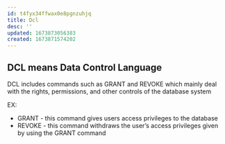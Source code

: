 ```yaml
---
id: t4fyx34ffwax0e8pgnzuhjq
title: Dcl
desc: ''
updated: 1673873056383
created: 1673871574202
---
```


## DCL means Data Control Language

DCL includes commands such as GRANT and REVOKE which mainly deal with the rights, permissions, and other controls of the database system

EX:

- GRANT - this command gives users access privileges to the database
- REVOKE - this command withdraws the user’s access privileges given by using the GRANT command
  